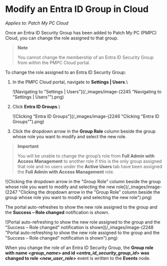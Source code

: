 # Modify an Entra ID Group in Cloud

_Applies to: Patch My PC Cloud_

Once an Entra ID Security Group has been added to Patch My PC (PMPC) Cloud, you can change the role assigned to that group.

> **Note**
>
> You cannot change the membership of an Entra ID Security Group from within the PMPC Cloud portal.

To change the role assigned to an Entra ID Security Group:

1.  In the PMPC Cloud portal, navigate to **Settings | Users**.\\

    ![Navigating to "Settings | Users"](/_images/image-(2245 "Navigating to \"Settings | Users\"").png)
2.  Click **Entra ID Groups**.\\

    ![Clicking "Entra ID Groups"](/_images/image-(2246 "Clicking \"Entra ID Groups\"").png)
3. Click the dropdown arrow in the **Group Role** column beside the group whose role you want to modify and select the new role.

> **Important**
>
> You will be unable to change the group’s role from **Full Admin with Access Management** to another role if this is the only group assigned that role and no users under the **Active Users** tab have been assigned the **Full Admin with Access Management** role.

![Clicking the dropdown arrow in the "Group Role" column beside the group whose role you want to modify and selecting the new role](/_images/image-(2247 "Clicking the dropdown arrow in the \"Group Role\" column beside the group whose role you want to modify and selecting the new role").png)

The portal auto-refreshes to show the new role assigned to the group and the **Success – Role changed** notification is shown.

![Portal auto-refreshing to show the new role assigned to the group and the "Success – Role changed" notification is shown](/_images/image-(2248 "Portal auto-refreshing to show the new role assigned to the group and the \"Success – Role changed\" notification is shown").png)

When you change the role of an Entra ID Security Group, the **Group role with name <**_**group\_name**_**> and id <**_**entra\_id\_security\_group\_id**_**> was changed to role <**_**new\_user\_role**_**>** event is written to the **Events** node.